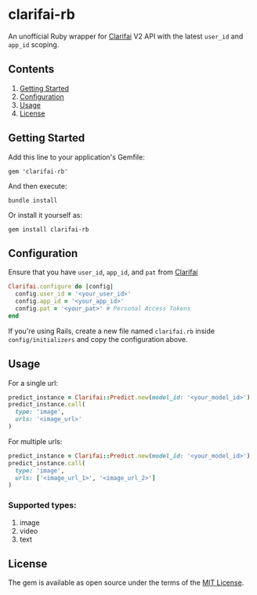 # clarifai-rb

An unofficial Ruby wrapper for [Clarifai](https://www.clarifai.com/) V2 API with the latest `user_id` and `app_id` scoping.

## Contents

1. [Getting Started](https://github.com/shabanzo/clarifai-rb/blob/main/README.md#getting-started)
2. [Configuration](https://github.com/shabanzo/clarifai-rb/blob/main/README.md#configuration)
3. [Usage](https://github.com/shabanzo/clarifai-rb/blob/main/README.md#usage)
4. [License](https://github.com/shabanzo/clarifai-rb/blob/main/README.md#license)

## Getting Started

Add this line to your application's Gemfile:

```
gem 'clarifai-rb'
```

And then execute:

```
bundle install
```

Or install it yourself as:

```
gem install clarifai-rb
```

## Configuration

Ensure that you have `user_id`, `app_id`, and `pat` from [Clarifai](https://docs.clarifai.com/clarifai-basics/authentication/personal-access-tokens/)

```ruby
Clarifai.configure do |config|
  config.user_id = '<your_user_id>'
  config.app_id = '<your_app_id>'
  config.pat = '<your_pat>' # Personal Access Tokens
end
```

If you're using Rails, create a new file named `clarifai.rb` inside `config/initializers` and copy the configuration above.

## Usage

For a single url:

```ruby
predict_instance = Clarifai::Predict.new(model_id: '<your_model_id>')
predict_instance.call(
  type: 'image',
  urls: '<image_url>'
)
```

For multiple urls:

```ruby
predict_instance = Clarifai::Predict.new(model_id: '<your_model_id>')
predict_instance.call(
  type: 'image',
  urls: ['<image_url_1>', '<image_url_2>']
)
```

### Supported types:

1. image
2. video
3. text

## License

The gem is available as open source under the terms of the [MIT License](https://opensource.org/license/mit/).

